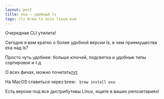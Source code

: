 ```yaml
---
layout: post
title: exa – удобный ls
tags: cli brew ls unix linux exe
---
```

Очередная CLI утилита! 

Сегодня я вам кратко о более удобной версии ls, в чем приемущества exa над ls?

Просто чуть удобнее: больше ключей, подсветка и удобные типы сортировок и т.д

О всех фичах, можно почитать[тут](https://the.exa.website/features).

На MacOS ставиться через brew:
<code>
 brew install exa
</code>

Есть версии под все дистрибутивы Linux, ищите в ваших репозитариях!

